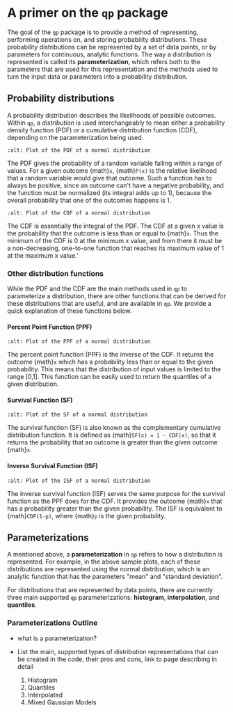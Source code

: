 # A primer on the `qp` package

The goal of the `qp` package is to provide a method of representing, performing operations on, and storing probability distributions. These probability distributions can be represented by a set of data points, or by parameters for continuous, analytic functions. The way a distribution is represented is called its **parameterization**, which refers both to the parameters that are used for this representation and the methods used to turn the input data or parameters into a probability distribution.

## Probability distributions

A probability distribution describes the likelihoods of possible outcomes. Within `qp`, a _distribution_ is used interchangeably to mean either a probability density function (PDF) or a cumulative distribution function (CDF), depending on the parameterization being used.

```{figure} ../assets/primer-PDF-norm.svg
:alt: Plot of the PDF of a normal distribution
```

The PDF gives the probability of a random variable falling within a range of values. For a given outcome {math}`x`, {math}`P(x)` is the relative likelihood that a random variable would give that outcome. Such a function has to always be positive, since an outcome can't have a negative probability, and the function must be normalized (its integral adds up to 1), because the overall probability that one of the outcomes happens is 1.

```{figure} ../assets/primer-CDF-norm.svg
:alt: Plot of the CDF of a normal distribution
```

The CDF is essentially the integral of the PDF. The CDF at a given x value is the probability that the outcome is less than or equal to {math}`x`. Thus the minimum of the CDF is 0 at the minimum x value, and from there it must be a non-decreasing, one-to-one function that reaches its maximum value of 1 at the maximum x value.'

### Other distribution functions

While the PDF and the CDF are the main methods used in `qp` to parameterize a distribution, there are other functions that can be derived for these distributions that are useful, and are available in `qp`. We provide a quick explanation of these functions below.

#### Percent Point Function (PPF)

```{figure} ../assets/primer-PPF-norm.svg
:alt: Plot of the PPF of a normal distribution
```

The percent point function (PPF) is the inverse of the CDF. It returns the outcome {math}`x` which has a probability less than or equal to the given probability. This means that the distribution of input values is limited to the range [0,1]. This function can be easily used to return the quantiles of a given distribution.

#### Survival Function (SF)

```{figure} ../assets/primer-SF-norm.svg
:alt: Plot of the SF of a normal distribution
```

The survival function (SF) is also known as the complementary cumulative distribution function. It is defined as {math}`SF(x) = 1 - CDF(x)`, so that it returns the probability that an outcome is greater than the given outcome {math}`x`.

#### Inverse Survival Function (ISF)

```{figure} ../assets/primer-ISF-norm.svg
:alt: Plot of the ISF of a normal distribution
```

The inverse survival function (ISF) serves the same purpose for the survival function as the PPF does for the CDF. It provides the outcome {math}`x` that has a probability greater than the given probability. The ISF is equivalent to {math}`CDF(1-p)`, where {math}`p` is the given probability.

## Parameterizations

A mentioned above, a **parameterization** in `qp` refers to how a distribution is represented. For example, in the above sample plots, each of these distributions are represented using the normal distribution, which is an analytic function that has the parameters "mean" and "standard deviation".

For distributions that are represented by data points, there are currently three main supported `qp` parameterizations: **histogram**, **interpolation**, and **quantiles**.

### Parameterizations Outline

- what is a parameterization?

- List the main, supported types of distribution representations that can be created in the code, their pros and cons, link to page describing in detail
  1.  Histogram
  2.  Quantiles
  3.  Interpolated
  4.  Mixed Gaussian Models
